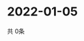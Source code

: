 # 2022-01-05
  共 0条

  <!-- BEGIN -->
  <!-- 最后更新时间Wed Jan 05 2022 20:03:56 GMT+0000 (Coordinated Universal Time) -->
  
  <!-- END -->
  
  